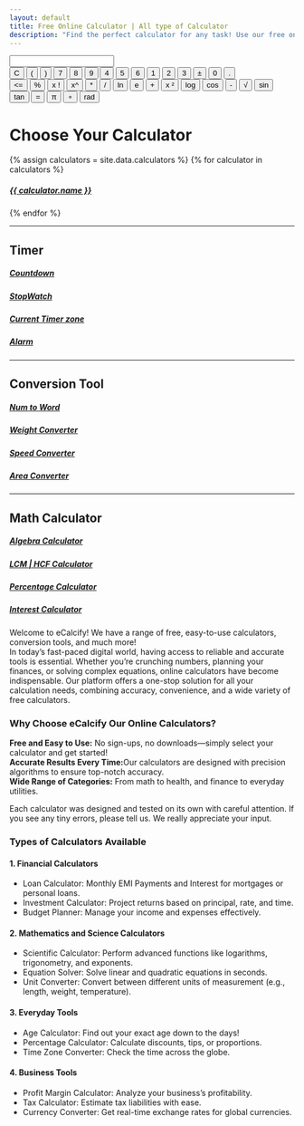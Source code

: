 ```yaml
---
layout: default
title: Free Online Calculator | All type of Calculator
description: "Find the perfect calculator for any task! Use our free online calculators for finance, health, math, fitness, and more. Fast, accurate, and easy to use—all in one place!"
---
```

<!-- Calculator start -->
<div class="calculator">
  <input type="text" id="screen" maxlength="20">
<div class="calc-buttons">

<div class="functions-one">
        <button class="button triggers">C</button>
        <button class="button basic-stuff">(</button>
        <button class="button basic-stuff">)</button>
        <button class="button numbers">7</button>
        <button class="button numbers">8</button>
        <button class="button numbers">9</button>
        <button class="button numbers">4</button>
        <button class="button numbers">5</button>
        <button class="button numbers">6</button>
        <button class="button numbers">1</button>
        <button class="button numbers">2</button>
        <button class="button numbers">3</button>
        <button class="button basic-stuff">±</button>
        <button class="button numbers">0</button>
        <button class="button basic-stuff">.</button>
</div>
    
 <div class="functions-two">
            <button class="button triggers">&#60;=</button>
            <button class="button complex-stuff">%</button>
            <button class="button complex-stuff">x !</button>
            <button class="button complex-stuff">x^</button>
            <button class="button basic-stuff">*</button>
            <button class="button basic-stuff">/</button>
            <button class="button complex-stuff">ln</button>
            <button class="button complex-stuff">e</button>
            <button class="button basic-stuff">+</button>
            <button class="button complex-stuff">x ²</button>
            <button class="button complex-stuff">log</button>
            <button class="button complex-stuff">cos</button>
            <button class="button basic-stuff">-</button>
            <button class="button complex-stuff">√</button>
            <button class="button complex-stuff">sin</button>
            <button class="button complex-stuff">tan</button>
            <button class="button triggers">=</button>
            <button class="button complex-stuff">&#x003C0;</button>
            <button class="button complex-stuff">∘</button>
            <button class="button complex-stuff">rad</button>
        </div>
      </div>
    </div>

<!-- calculator end -->
<div class="container py-5">
    <h1 class="text-center mb-4">Choose Your Calculator</h1>
    <div class="row g-4 p-3 " >
        {% assign calculators = site.data.calculators %}
        {% for calculator in calculators %}
        <div class="col-md-3 g-4 p-3  ">
            <a class="text-decoration-none" href="{{ calculator.link }}">
                <div class="calculator-box text-center">
                    <i class="fa-solid {{ calculator.icon }} fa-2xl py-4" style="color: {{ calculator.color }};"></i>
                    <h5>{{ calculator.name }}</h5>
                </div>
            </a>
        </div>
        {% endfor %}
</div>
<hr>
<h2>Timer</h2>
 <div class="row g-4 p-3 ">

<div class="col-md-3 g-4 p-3  ">
<a class="text-decoration-none" href="/countdown">
                <div class="calculator-box text-center">
                    <i class="fa-solid fa-stopwatch-20 fa-2xl py-4" style="color: #B197FC;"></i>
                    <h5>Countdown</h5>
                </div>
            </a>
  </div>
        
 <div class="col-md-3 g-4 p-3  ">
            <a class="text-decoration-none" href="/stop-watch">
                <div class="calculator-box text-center">
                    <i class="fa-solid fa-stopwatch fa-2xl py-4" style="color: #B197FC;"></i>
                    <h5>StopWatch</h5>
                </div>
            </a>
  </div>
        
 <div class="col-md-3 g-4 p-3  ">
            <a class="text-decoration-none" href="/current-time">
                <div class="calculator-box text-center">
                    <i class="fa-solid fa-clock fa-2xl py-4" style="color: #74C0FC;"></i>
                    <h5>Current Timer zone</h5>
                </div>
            </a>
        </div>
 <div class="col-md-3 g-4 p-3  ">
            <a class="text-decoration-none" href="#">
                <div class="calculator-box text-center">
                    <i class="fa-solid fa-bell fa-2xl py-4" style="color: green;"></i>
                    <h5>Alarm</h5>
                </div>
            </a>
        </div>
 </div>
 <!-- conversion-tool -->
<hr>
<h2>Conversion Tool</h2>
 <div class="row g-4 p-3 ">

<div class="col-md-3 g-4 p-3  ">
<a class="text-decoration-none" href="/number-to-word-converter">
                <div class="calculator-box text-center">
                    <i class="fa-solid fa-arrow-up-a-z fa-2xl py-4" style="color: #B197FC;"></i>
                    <h5>Num to Word</h5>
                </div>
            </a>
  </div>
        
 <div class="col-md-3 g-4 p-3  ">
            <a class="text-decoration-none" href="#">
                <div class="calculator-box text-center">
                    <i class="fa-solid fa-weight-scale fa-2xl py-4" style="color: #B197FC;"></i>
                    <h5>Weight Converter</h5>
                </div>
            </a>
  </div>

 <div class="col-md-3 g-4 p-3  ">
            <a class="text-decoration-none" href="#">
                <div class="calculator-box text-center">
                    <i class="fa-solid fa-gauge fa-2xl py-4" style="color: #74C0FC;"></i>
                    <h5>Speed Converter</h5>
                </div>
            </a>
        </div>
 <div class="col-md-3 g-4 p-3  ">
            <a class="text-decoration-none" href="#">
                <div class="calculator-box text-center">
                    <i class="fa-solid fa-ruler-combined fa-2xl py-4" style="color: green;"></i>
                    <h5>Area Converter</h5>
                </div>
            </a>
        </div>
 </div>

  
<!-- conversion-tool end-->
<!-- Math Calculator -->
<hr>
<h2>Math Calculator</h2>
 <div class="row g-4 p-3 ">

<div class="col-md-3 g-4 p-3  ">
<a class="text-decoration-none" href="#">
                <div class="calculator-box text-center">
                    <i class="fa-solid fa-circle-plus fa-2xl py-4" style="color: #B197FC;"></i>
                    <h5>Algebra Calculator</h5>
                </div>
            </a>
  </div>
        
 <div class="col-md-3 g-4 p-3  ">
            <a class="text-decoration-none" href="/lcm-calculator">
                <div class="calculator-box text-center">
                    <i class="fa-solid fa-circle-xmark fa-2xl py-4" style="color: #B197FC;"></i>
                    <h5>LCM | HCF Calculator</h5>
                </div>
            </a>
  </div>
        
 <div class="col-md-3 g-4 p-3  ">
            <a class="text-decoration-none" href="/percentage-calculator">
                <div class="calculator-box text-center">
                    <i class="fa-solid fa-percent fa-2xl py-4" style="color: #63E6BE;"></i>
                    <h5>Percentage Calculator</h5>
                </div>
            </a>
        </div>

 <div class="col-md-3 g-4 p-3  ">
            <a class="text-decoration-none" href="#">
                <div class="calculator-box text-center">
                    <i class="fa-solid fa-plus-minus fa-2xl py-4" style="color: green;"></i>
                    <h5>Interest Calculator</h5>
                </div>
            </a>
        </div>
 </div>



<!-- Math Calculator Closed -->

<p>Welcome to eCalcify! We have a range of free, easy-to-use calculators, conversion tools, and much more! <br>In today’s fast-paced digital world, having access to reliable and accurate tools is essential. Whether you’re crunching numbers, planning your finances, or solving complex equations, online calculators have become indispensable. Our platform offers a one-stop solution for all your calculation needs, combining accuracy, convenience, and a wide variety of free calculators.</p>

 <h3>Why Choose eCalcify Our Online Calculators?</h3><p><strong>Free and Easy to Use:</strong> No sign-ups, no downloads—simply select your calculator and get started!<br><strong>Accurate Results Every Time:</strong>Our calculators are designed with precision algorithms to ensure top-notch accuracy.<br><strong>Wide Range of Categories:</strong> From math to health, and finance to everyday utilities.</p><p>Each calculator was designed and tested on its own with careful attention. If you see any tiny errors, please tell us. We really appreciate your input.</p>

<h3><strong>Types of Calculators Available</strong></h3>

<h4><strong>1. Financial Calculators</strong></h4><ul><li>Loan Calculator: Monthly EMI Payments and Interest for mortgages or personal loans.</li><li>Investment Calculator: Project returns based on principal, rate, and time.</li><li>Budget Planner: Manage your income and expenses effectively.</li></ul>

 <h4><strong>2. Mathematics and Science Calculators</strong></h4><ul><li>Scientific Calculator: Perform advanced functions like logarithms, trigonometry, and exponents.</li> <li>Equation Solver: Solve linear and quadratic equations in seconds.</li><li>Unit Converter: Convert between different units of measurement (e.g., length, weight, temperature).</li></ul>

 <h4><strong>3. Everyday Tools</strong></h4><ul><li>Age Calculator: Find out your exact age down to the days!</li><li>Percentage Calculator: Calculate discounts, tips, or proportions.</li><li>Time Zone Converter: Check the time across the globe.</li></ul>
<h4><strong>4. Business Tools</strong></h4><ul><li>Profit Margin Calculator: Analyze your business’s profitability.</li><li>Tax Calculator: Estimate tax liabilities with ease.</li>
<li>Currency Converter: Get real-time exchange rates for global currencies.</li></ul>
</div>
<script src="{{ '/assets/js/scientific-calculator.js' | relative_url }}"></script>